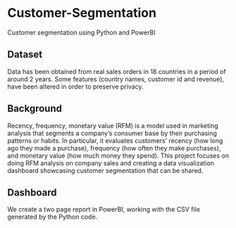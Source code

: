 # Customer-Segmentation

Customer segmentation using Python and PowerBI

## Dataset
Data has been obtained from real sales orders in 18 countries in a period of around 2 years. Some features (country names, customer id and revenue), have been altered in order to preserve privacy.

## Background
Recency, frequency, monetary value (RFM) is a model used in marketing analysis that segments a company’s consumer base by their purchasing patterns or habits. In particular, it evaluates customers’ recency (how long ago they made a purchase), frequency (how often they make purchases), and monetary value (how much money they spend).
This project focuses on doing RFM analysis on company sales and creating a data visualization dashboard showcasing customer segmentation that can be shared.

## Dashboard
We create a two page report in PowerBI, working with the CSV file generated by the Python code.
